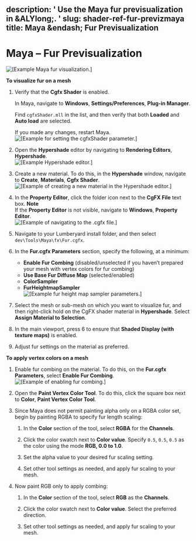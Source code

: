description: ' Use the Maya fur previsualization in &ALYlong;. '
slug: shader-ref-fur-previzmaya
title: Maya &endash; Fur Previsualization
---
# Maya – Fur Previsualization<a name="shader-ref-fur-previzmaya"></a>

![\[Example Maya fur visualization.\]](/images/shaders/shader-ref-fur-14.png)

**To visualize fur on a mesh**

1. Verify that the **Cgfx Shader** is enabled\.

   In Maya, navigate to **Windows**, **Settings/Preferences**, **Plug\-in Manager**\.

   Find `cgfxShader.mll` in the list, and then verify that both **Loaded** and **Auto load** are selected\.

   If you made any changes, restart Maya\.  
![\[Example for setting the cgfxShader parameter.\]](/images/shaders/shader-ref-fur-15.png)

1. Open the **Hypershade** editor by navigating to **Rendering Editors**, **Hypershade**\.  
![\[Example Hypershade editor.\]](/images/shaders/shader-ref-fur-16.png)

1. Create a new material\. To do this, in the **Hypershade** window, navigate to **Create**, **Materials**, **Cgfx Shader**\.  
![\[Example of creating a new material in the Hypershade editor.\]](/images/shaders/shader-ref-fur-17.png)

1. In the **Property Editor**, click the folder icon next to the **CgFX File** text box\.
**Note**  
If the **Property Editor** is not visible, navigate to **Windows**, **Property Editor**\.  
![\[Example of navigating to the .cgfx file.\]](/images/shaders/shader-ref-fur-18.png)

1. Navigate to your Lumberyard install folder, and then select `dev\Tools\Maya\fx\Fur.cgfx`\.

1. In the **Fur\.cgfx Parameters** section, specify the following, at a minimum:
   + **Enable Fur Combing** \(disabled/unselected if you haven’t prepared your mesh with vertex colors for fur combing\)
   + **Use Base Fur Diffuse Map** \(selected/enabled\)
   + **ColorSampler**
   + **FurHeightmapSampler**  
![\[Example fur height map sampler parameters.\]](/images/shaders/shader-ref-fur-19.png)

1. Select the mesh or sub\-mesh on which you want to visualize fur, and then right\-click hold on the CgFX shader material in **Hypershade**\. Select **Assign Material to Selection**\.

1. In the main viewport, press 6 to ensure that **Shaded Display \(with texture maps\)** is enabled\.

1. Adjust fur settings on the material as preferred\.

**To apply vertex colors on a mesh**

1. Enable fur combing on the material\. To do this, on the **Fur\.cgfx Parameters**, select **Enable Fur Combing**\.  
![\[Example of enabling fur combing.\]](/images/shaders/shader-ref-fur-20.png)

1. Open the **Paint Vertex Color Tool**\. To do this, click the square box next to **Color**, **Paint Vertex Color Tool**\.

1. Since Maya does not permit painting alpha only on a RGBA color set, begin by painting RGBA to specify fur length scaling:

   1. In the **Color** section of the tool, select **RGBA** for the **Channels**\.

   1. Click the color swatch next to **Color value**\. Specify `0.5`, `0.5`, `0.5` as the color using the mode **RGB, 0\.0 to 1\.0**\.

   1. Set the alpha value to your desired fur scaling setting\.

   1. Set other tool settings as needed, and apply fur scaling to your mesh\.

1. Now paint RGB only to apply combing:

   1. In the **Color** section of the tool, select **RGB** as the **Channels**\.

   1. Click the color swatch next to **Color value**\. Select the preferred direction\. 

   1. Set other tool settings as needed, and apply fur scaling to your mesh\.